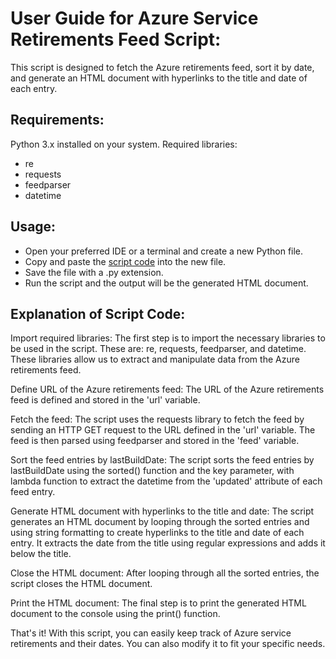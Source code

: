 # User Guide for Azure Service Retirements Feed Script:

This script is designed to fetch the Azure retirements feed, sort it by date, and generate an HTML document with hyperlinks to the title and date of each entry.

## Requirements:

Python 3.x installed on your system.
Required libraries:
* re
* requests
* feedparser
* datetime

## Usage:

* Open your preferred IDE or a terminal and create a new Python file.
* Copy and paste the [script code](https://github.com/KrishnaDistributedcomputing/CodeRepo/blob/main/azure_service_retirements_html.py) into the new file.
* Save the file with a .py extension.
* Run the script and the output will be the generated HTML document.

## Explanation of Script Code:

Import required libraries:
The first step is to import the necessary libraries to be used in the script. These are: re, requests, feedparser, and datetime. These libraries allow us to extract and manipulate data from the Azure retirements feed.

Define URL of the Azure retirements feed:
The URL of the Azure retirements feed is defined and stored in the 'url' variable.

Fetch the feed:
The script uses the requests library to fetch the feed by sending an HTTP GET request to the URL defined in the 'url' variable. The feed is then parsed using feedparser and stored in the 'feed' variable.

Sort the feed entries by lastBuildDate:
The script sorts the feed entries by lastBuildDate using the sorted() function and the key parameter, with lambda function to extract the datetime from the 'updated' attribute of each feed entry.

Generate HTML document with hyperlinks to the title and date:
The script generates an HTML document by looping through the sorted entries and using string formatting to create hyperlinks to the title and date of each entry. It extracts the date from the title using regular expressions and adds it below the title.

Close the HTML document:
After looping through all the sorted entries, the script closes the HTML document.

Print the HTML document:
The final step is to print the generated HTML document to the console using the print() function.

That's it! With this script, you can easily keep track of Azure service retirements and their dates. You can also modify it to fit your specific needs.
